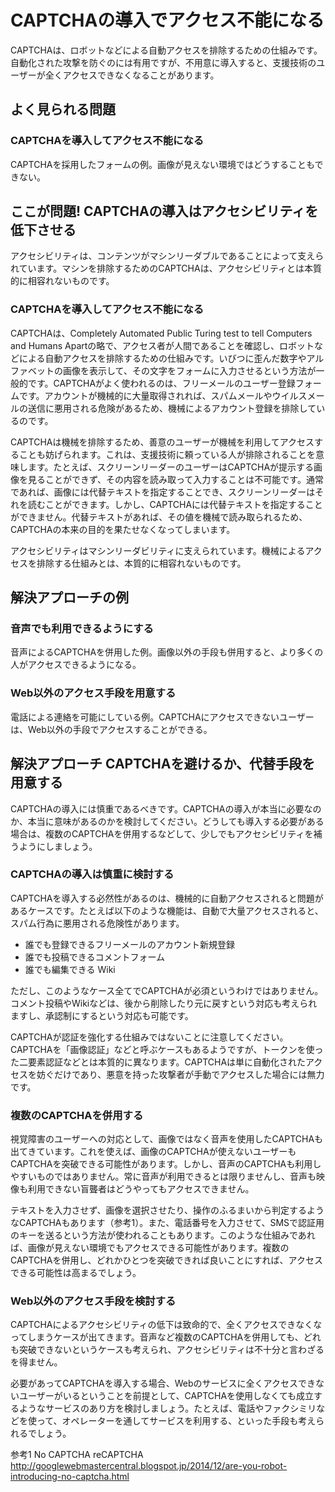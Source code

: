 # CAPTCHAの導入でアクセス不能になる
CAPTCHAは、ロボットなどによる自動アクセスを排除するための仕組みです。自動化された攻撃を防ぐのには有用ですが、不用意に導入すると、支援技術のユーザーが全くアクセスできなくなることがあります。

## よく見られる問題

### CAPTCHAを導入してアクセス不能になる
CAPTCHAを採用したフォームの例。画像が見えない環境ではどうすることもできない。


## ここが問題! CAPTCHAの導入はアクセシビリティを低下させる
アクセシビリティは、コンテンツがマシンリーダブルであることによって支えられています。マシンを排除するためのCAPTCHAは、アクセシビリティとは本質的に相容れないものです。

### CAPTCHAを導入してアクセス不能になる 
CAPTCHAは、Completely Automated Public Turing test to tell Computers and Humans Apartの略で、アクセス者が人間であることを確認し、ロボットなどによる自動アクセスを排除するための仕組みです。いびつに歪んだ数字やアルファベットの画像を表示して、その文字をフォームに入力させるという方法が一般的です。CAPTCHAがよく使われるのは、フリーメールのユーザー登録フォームです。アカウントが機械的に大量取得されれば、スパムメールやウイルスメールの送信に悪用される危険があるため、機械によるアカウント登録を排除しているのです。

CAPTCHAは機械を排除するため、善意のユーザーが機械を利用してアクセスすることも妨げられます。これは、支援技術に頼っている人が排除されることを意味します。たとえば、スクリーンリーダーのユーザーはCAPTCHAが提示する画像を見ることができず、その内容を読み取って入力することは不可能です。通常であれば、画像には代替テキストを指定することでき、スクリーンリーダーはそれを読むことができます。しかし、CAPTCHAには代替テキストを指定することができません。代替テキストがあれば、その値を機械で読み取られるため、CAPTCHAの本来の目的を果たせなくなってしまいます。

アクセシビリティはマシンリーダビリティに支えられています。機械によるアクセスを排除する仕組みとは、本質的に相容れないものです。


## 解決アプローチの例

### 音声でも利用できるようにする
音声によるCAPTCHAを併用した例。画像以外の手段も併用すると、より多くの人がアクセスできるようになる。


### Web以外のアクセス手段を用意する
電話による連絡を可能にしている例。CAPTCHAにアクセスできないユーザーは、Web以外の手段でアクセスすることができる。


## 解決アプローチ CAPTCHAを避けるか、代替手段を用意する
CAPTCHAの導入には慎重であるべきです。CAPTCHAの導入が本当に必要なのか、本当に意味があるのかを検討してください。どうしても導入する必要がある場合は、複数のCAPTCHAを併用するなどして、少しでもアクセシビリティを補うようにしましょう。


### CAPTCHAの導入は慎重に検討する
CAPTCHAを導入する必然性があるのは、機械的に自動アクセスされると問題があるケースです。たとえば以下のような機能は、自動で大量アクセスされると、スパム行為に悪用される危険性があります。

* 誰でも登録できるフリーメールのアカウント新規登録
* 誰でも投稿できるコメントフォーム
* 誰でも編集できる Wiki

ただし、このようなケース全てでCAPTCHAが必須というわけではありません。コメント投稿やWikiなどは、後から削除したり元に戻すという対応も考えられますし、承認制にするという対応も可能です。

CAPTCHAが認証を強化する仕組みではないことに注意してください。CAPTCHAを「画像認証」などと呼ぶケースもあるようですが、トークンを使った二要素認証などとは本質的に異なります。CAPTCHAは単に自動化されたアクセスを妨ぐだけであり、悪意を持った攻撃者が手動でアクセスした場合には無力です。


### 複数のCAPTCHAを併用する
視覚障害のユーザーへの対応として、画像ではなく音声を使用したCAPTCHAも出てきています。これを使えば、画像のCAPTCHAが使えないユーザーもCAPTCHAを突破できる可能性があります。しかし、音声のCAPTCHAも利用しやすいものではありません。常に音声が利用できるとは限りませんし、音声も映像も利用できない盲聾者はどうやってもアクセスできません。

テキストを入力させず、画像を選択させたり、操作のふるまいから判定するようなCAPTCHAもあります（参考1）。また、電話番号を入力させて、SMSで認証用のキーを送るという方法が使われることもあります。このような仕組みであれば、画像が見えない環境でもアクセスできる可能性があります。複数のCAPTCHAを併用し、どれかひとつを突破できれば良いことにすれば、アクセスできる可能性は高まるでしょう。


### Web以外のアクセス手段を検討する
CAPTCHAによるアクセシビリティの低下は致命的で、全くアクセスできなくなってしまうケースが出てきます。音声など複数のCAPTCHAを併用しても、どれも突破できないというケースも考えられ、アクセシビリティは不十分と言わざるを得ません。

必要があってCAPTCHAを導入する場合、Webのサービスに全くアクセスできないユーザーがいるということを前提として、CAPTCHAを使用しなくても成立するようなサービスのあり方を検討しましょう。たとえば、電話やファクシミリなどを使って、オペレーターを通してサービスを利用する、といった手段も考えられるでしょう。



参考1 No CAPTCHA reCAPTCHA
http://googlewebmastercentral.blogspot.jp/2014/12/are-you-robot-introducing-no-captcha.html
